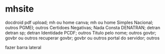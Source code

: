 # mhsite

docdroid pdf upload; mh ou home
canva; mh ou home
Simples Nacional; outros
PGMEI; outros
Certidoes Negativas; Nada Consta
DENATRAN; detran
detran sp; detran
Identidade PCDF; outros
Titulo pelo nome; outros
govbr; govbr ou outros
recuperar govbr; govbr ou outros
portal do servidor; outros

fazer barra lateral